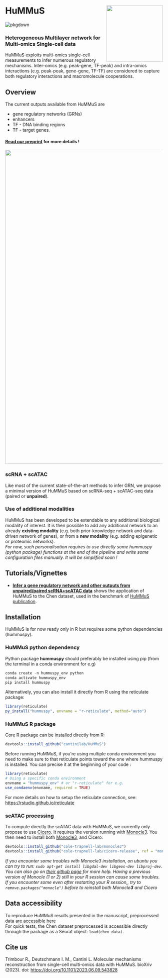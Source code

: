 # HuMMuS <img src="man/figures/hummus_logo.png" align="right" width="180"/>

![pkgdown](https://github.com/cantinilab/HuMMuS/actions/workflows/pkgdown/badge.svg)

### Heterogeneous Multilayer network for Multi-omics Single-cell data

HuMMuS exploits multi-omics single-cell measurements to infer numerous regulatory mechanisms.
Inter-omics (e.g. peak-gene, TF-peak) and intra-omics interactions (e.g. peak-peak, gene-gene, TF-TF) are considered to capture both regulatory interactions and macromolecule cooperations.

## Overview

The current outputs available from HuMMuS are

* gene regulatory networks (GRNs)
* enhancers
* TF - DNA binding regions
* TF - target genes.

#### [Read our preprint](https://www.biorxiv.org/content/10.1101/2023.06.09.543828v1) for more details !
<img src="man/figures/Fig_0001.jpg" align="center" width="1000"/>

### **scRNA + scATAC**
Like most of the current state-of-the-art methods to infer GRN, we propose a minimal version of HuMMuS based on scRNA-seq + scATAC-seq data (paired or **unpaired**).

### **Use of additional modalities**
HuMMuS has been developed to be extendable to any additional biological modality of interest.
It is then possible to add any additional network to an already **existing modality** (e.g. both prior-knowledge network and data-driven network of genes), or from a **new modality** (e.g. adding epigenetic or proteomic networks).
<br>_For now, such personalisation requires to use directly some hummuspy (python package) functions at the end of the pipeline and write some configuration files manually. It will be simplified soon !_

## Tutorials/Vignettes

* [**Infer a gene regulatory network and other outputs from unpaired/paired scRNA+scATAC data**](https://github.com/cantinilab/HuMMuS/blob/main/vignettes/chen_grn.md) shows the application of HuMMuS to the Chen dataset, used in the benchmark of [HuMMuS publication](https://www.biorxiv.org/content/10.1101/2023.06.09.543828v1).

## Installation
HuMMuS is for now ready only in R but requires some python dependencies (hummuspy).

### HuMMuS python dependency
Python package **hummuspy** should preferably be installed using pip (from the terminal in a conda environment for e.g)
```r
conda create -n hummuspy_env python
conda activate hummuspy_env
pip install hummuspy
```

Alternatively, you can also install it directly from R using the reticulate package:
```r
library(reticulate)
py_install("hummuspy", envname = "r-reticulate", method="auto")
```

### HuMMuS R package
Core R package can be installed directly from R:
```r
devtools::install_github("cantinilab/HuMMuS")
```

Before running HuMMuS, if you're using multiple conda environment you need to make sure to that reticulate points toward the one where hummuspy is installed. You can precise it at the beginning of your code :
```r
library(reticulate)
# Using a specific conda environment
envname = "hummuspy_env" # or "r-reticulate" for e.g.
use_condaenv(envname, required = TRUE)
```
For more details on how to setup the reticulate connection,
see: https://rstudio.github.io/reticulate

### scATAC processing
To compute directly the scATAC data with HuMMuS, we currently only propose to use [Cicero](https://cole-trapnell-lab.github.io/cicero-release/docs_m3/). It requires the version running with [Monocle3](https://cole-trapnell-lab.github.io/monocle3/).
You then need to install both [Monocle3](https://cole-trapnell-lab.github.io/monocle3/docs/installation/), and Cicero:

```r
devtools::install_github("cole-trapnell-lab/monocle3")
devtools::install_github("cole-trapnell-lab/cicero-release", ref = "monocle3")
```
*If you encounter some troubles with Monocle3 installation, on ubuntu you can try to run: `sudo apt-get install libgdal-dev libgeos-dev libproj-dev`. You can also go on [their github page](https://github.com/cole-trapnell-lab/monocle3/issues) for more help. Having a previous version of Monocle (1 or 2) still in your R session can cause some troubles. If you encounter some even after restarting your R session,, try to `remove.packages("monocle")` before to reinstall both Monocle**3** and Cicero*

## Data accessibility

To reproduce HuMMuS results presented in the manuscript, preprocessed data [are accessible here](https://figshare.com/projects/Molecular_mechanisms_reconstruction_from_single-cell_multi-omics_data_with_HuMMuS/168899)
<br> For quick tests, the Chen dataset preprocessed is accessible directly through the package as a Seurat object: `load(chen_data)`.

## Cite us
Trimbour R., Deutschmann I. M., Cantini L. Molecular mechanisms reconstruction from single-cell multi-omics data with HuMMuS. bioXriv (2023). doi: https://doi.org/10.1101/2023.06.09.543828
